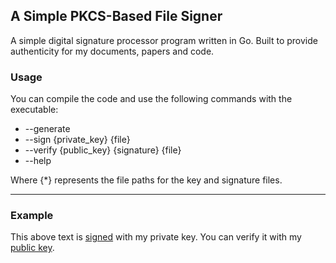 ## A Simple PKCS-Based File Signer 
A simple digital signature processor program written in Go. Built to provide authenticity for my documents, papers and code.

### Usage
You can compile the code and use the following commands with the executable:
- --generate
- --sign {private_key} {file}
- --verify {public_key} {signature} {file}
- --help

Where {*} represents the file paths for the key and signature files.

---
### Example
This above text is [signed](example/signature.pem) with my private key. You can verify it with my [public key](example/public_key.pem).
